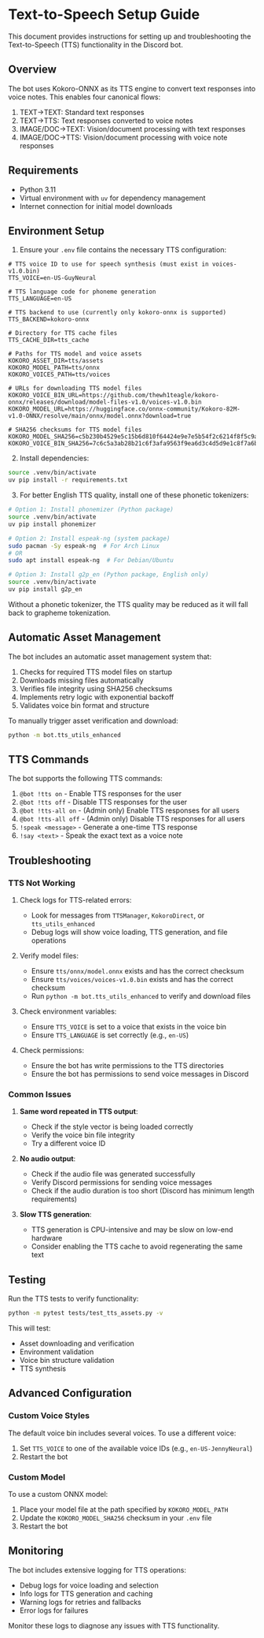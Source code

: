 # Text-to-Speech Setup Guide

This document provides instructions for setting up and troubleshooting the Text-to-Speech (TTS) functionality in the Discord bot.

## Overview

The bot uses Kokoro-ONNX as its TTS engine to convert text responses into voice notes. This enables four canonical flows:

1. TEXT→TEXT: Standard text responses
2. TEXT→TTS: Text responses converted to voice notes
3. IMAGE/DOC→TEXT: Vision/document processing with text responses
4. IMAGE/DOC→TTS: Vision/document processing with voice note responses

## Requirements

- Python 3.11
- Virtual environment with `uv` for dependency management
- Internet connection for initial model downloads

## Environment Setup

1. Ensure your `.env` file contains the necessary TTS configuration:

```
# TTS voice ID to use for speech synthesis (must exist in voices-v1.0.bin)
TTS_VOICE=en-US-GuyNeural

# TTS language code for phoneme generation
TTS_LANGUAGE=en-US

# TTS backend to use (currently only kokoro-onnx is supported)
TTS_BACKEND=kokoro-onnx

# Directory for TTS cache files
TTS_CACHE_DIR=tts_cache

# Paths for TTS model and voice assets
KOKORO_ASSET_DIR=tts/assets
KOKORO_MODEL_PATH=tts/onnx
KOKORO_VOICES_PATH=tts/voices

# URLs for downloading TTS model files
KOKORO_VOICE_BIN_URL=https://github.com/thewh1teagle/kokoro-onnx/releases/download/model-files-v1.0/voices-v1.0.bin
KOKORO_MODEL_URL=https://huggingface.co/onnx-community/Kokoro-82M-v1.0-ONNX/resolve/main/onnx/model.onnx?download=true

# SHA256 checksums for TTS model files
KOKORO_MODEL_SHA256=c5b230b4529e5c15b6d810f64424e9e7e5b54f2c6214f8f5c9a9813d8f7ad3f2
KOKORO_VOICE_BIN_SHA256=7c6c5a3ab28b21c6f3afa9563f9ea6d3c4d5d9e1c8f7a6b5c4d3e2f1a0b9c8d7
```

2. Install dependencies:

```bash
source .venv/bin/activate
uv pip install -r requirements.txt
```

3. For better English TTS quality, install one of these phonetic tokenizers:

```bash
# Option 1: Install phonemizer (Python package)
source .venv/bin/activate
uv pip install phonemizer

# Option 2: Install espeak-ng (system package)
sudo pacman -Sy espeak-ng  # For Arch Linux
# OR
sudo apt install espeak-ng  # For Debian/Ubuntu

# Option 3: Install g2p_en (Python package, English only)
source .venv/bin/activate
uv pip install g2p_en
```

Without a phonetic tokenizer, the TTS quality may be reduced as it will fall back to grapheme tokenization.

## Automatic Asset Management

The bot includes an automatic asset management system that:

1. Checks for required TTS model files on startup
2. Downloads missing files automatically
3. Verifies file integrity using SHA256 checksums
4. Implements retry logic with exponential backoff
5. Validates voice bin format and structure

To manually trigger asset verification and download:

```bash
python -m bot.tts_utils_enhanced
```

## TTS Commands

The bot supports the following TTS commands:

1. `@bot !tts on` - Enable TTS responses for the user
2. `@bot !tts off` - Disable TTS responses for the user
3. `@bot !tts-all on` - (Admin only) Enable TTS responses for all users
4. `@bot !tts-all off` - (Admin only) Disable TTS responses for all users
5. `!speak <message>` - Generate a one-time TTS response
6. `!say <text>` - Speak the exact text as a voice note

## Troubleshooting

### TTS Not Working

1. Check logs for TTS-related errors:
   - Look for messages from `TTSManager`, `KokoroDirect`, or `tts_utils_enhanced`
   - Debug logs will show voice loading, TTS generation, and file operations

2. Verify model files:
   - Ensure `tts/onnx/model.onnx` exists and has the correct checksum
   - Ensure `tts/voices/voices-v1.0.bin` exists and has the correct checksum
   - Run `python -m bot.tts_utils_enhanced` to verify and download files

3. Check environment variables:
   - Ensure `TTS_VOICE` is set to a voice that exists in the voice bin
   - Ensure `TTS_LANGUAGE` is set correctly (e.g., `en-US`)

4. Check permissions:
   - Ensure the bot has write permissions to the TTS directories
   - Ensure the bot has permissions to send voice messages in Discord

### Common Issues

1. **Same word repeated in TTS output**: 
   - Check if the style vector is being loaded correctly
   - Verify the voice bin file integrity
   - Try a different voice ID

2. **No audio output**:
   - Check if the audio file was generated successfully
   - Verify Discord permissions for sending voice messages
   - Check if the audio duration is too short (Discord has minimum length requirements)

3. **Slow TTS generation**:
   - TTS generation is CPU-intensive and may be slow on low-end hardware
   - Consider enabling the TTS cache to avoid regenerating the same text

## Testing

Run the TTS tests to verify functionality:

```bash
python -m pytest tests/test_tts_assets.py -v
```

This will test:
- Asset downloading and verification
- Environment validation
- Voice bin structure validation
- TTS synthesis

## Advanced Configuration

### Custom Voice Styles

The default voice bin includes several voices. To use a different voice:

1. Set `TTS_VOICE` to one of the available voice IDs (e.g., `en-US-JennyNeural`)
2. Restart the bot

### Custom Model

To use a custom ONNX model:

1. Place your model file at the path specified by `KOKORO_MODEL_PATH`
2. Update the `KOKORO_MODEL_SHA256` checksum in your `.env` file
3. Restart the bot

## Monitoring

The bot includes extensive logging for TTS operations:

- Debug logs for voice loading and selection
- Info logs for TTS generation and caching
- Warning logs for retries and fallbacks
- Error logs for failures

Monitor these logs to diagnose any issues with TTS functionality.
